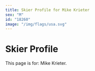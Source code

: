 ```yaml
---
title: Skier Profile for Mike Krieter
sex: "M"
id: "18260"
image: "/img/flags/usa.svg" 
---
```


# Skier Profile

This page is for: Mike Krieter.
    
